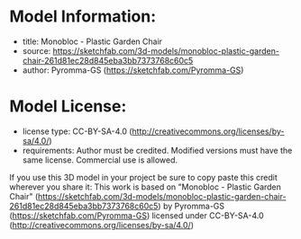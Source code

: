 # Model Information:
* title:	Monobloc - Plastic Garden Chair
* source:	https://sketchfab.com/3d-models/monobloc-plastic-garden-chair-261d81ec28d845eba3bb7373768c60c5
* author:	Pyromma-GS (https://sketchfab.com/Pyromma-GS)

# Model License:
* license type:	CC-BY-SA-4.0 (http://creativecommons.org/licenses/by-sa/4.0/)
* requirements:	Author must be credited. Modified versions must have the same license. Commercial use is allowed.

If you use this 3D model in your project be sure to copy paste this credit wherever you share it:
This work is based on "Monobloc - Plastic Garden Chair" (https://sketchfab.com/3d-models/monobloc-plastic-garden-chair-261d81ec28d845eba3bb7373768c60c5) by Pyromma-GS (https://sketchfab.com/Pyromma-GS) licensed under CC-BY-SA-4.0 (http://creativecommons.org/licenses/by-sa/4.0/)